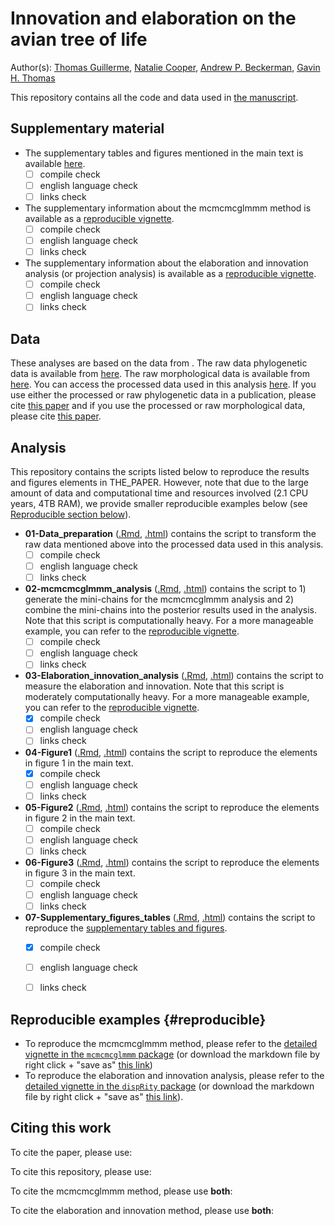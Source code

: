 # Innovation and elaboration on the avian tree of life

Author(s): [Thomas Guillerme](https://github/TGuillerme), [Natalie Cooper](http://nhcooper123.github.io/), [Andrew P. Beckerman](https://andbeck.github.io/beckslab/), [Gavin H. Thomas](https://www.sheffield.ac.uk/biosciences/people/academic-staff/gavin-thomas)

This repository contains all the code and data used in [the manuscript]().

<!-- Repo zenodo: [![DOI](https://zenodo.org/badge/102496441.svg)](https://zenodo.org/badge/latestdoi/102496441) -->
<!-- Preprint link: [![DOI](https://zenodo.org/badge/102496441.svg)](https://zenodo.org/badge/latestdoi/102496441) -->
<!-- Paper link: [![DOI](https://zenodo.org/badge/102496441.svg)](https://zenodo.org/badge/latestdoi/102496441) -->

## Supplementary material

 * The supplementary tables and figures mentioned in the main text is available [here](link_to_supp).
    - [ ] compile check
    - [ ] english language check
    - [ ] links check
 * The supplementary information about the mcmcmcglmmm method is available as a [reproducible vignette](link_to_mcmcmcmglmmm_vignette).
    - [ ] compile check
    - [ ] english language check
    - [ ] links check
 * The supplementary information about the elaboration and innovation analysis (or projection analysis) is available as a [reproducible vignette](link_to_projection_vignette).
    - [ ] compile check
    - [ ] english language check
    - [ ] links check

## Data
These analyses are based on the data from <!-- DATA -->.
The raw data phylogenetic data is available from [here](bird_tree_link).
The raw morphological data is available from [here](beak_data).
You can access the processed data used in this analysis [here](processed_data_repo).
If you use either the processed or raw phylogenetic data in a publication, please cite [this paper](citation_jetz) and if you use the processed or raw morphological data, please cite [this paper](cite_cooney).

## Analysis
This repository contains the scripts listed below to reproduce the results and figures elements in THE_PAPER.
However, note that due to the large amount of data and computational time and resources involved (2.1 CPU years, 4TB RAM), we provide smaller reproducible examples below (see [Reproducible section below](#reproducible)).

 * **01-Data_preparation** ([.Rmd](), [.html]()) contains the script to transform the raw data mentioned above into the processed data used in this analysis.
    - [ ] compile check
    - [ ] english language check
    - [ ] links check
 * **02-mcmcmcglmmm_analysis** ([.Rmd](), [.html]()) contains the script to 1) generate the mini-chains for the mcmcmcglmmm analysis and 2) combine the mini-chains into the posterior results used in the analysis. Note that this script is computationally heavy. For a more manageable example, you can refer to the [reproducible vignette](link_to_mcmcmcmglmmm_vignette).
    - [ ] compile check
    - [ ] english language check
    - [ ] links check
 * **03-Elaboration_innovation_analysis** ([.Rmd](), [.html]()) contains the script to measure the elaboration and innovation. Note that this script is moderately computationally heavy. For a more manageable example, you can refer to the [reproducible vignette](link_to_projection_vignette).
    - [x] compile check
    - [ ] english language check
    - [ ] links check
 * **04-Figure1** ([.Rmd](), [.html]()) contains the script to reproduce the elements in figure 1 in the main text.
    - [x] compile check
    - [ ] english language check
    - [ ] links check
 * **05-Figure2** ([.Rmd](), [.html]()) contains the script to reproduce the elements in figure 2 in the main text.
    - [ ] compile check
    - [ ] english language check
    - [ ] links check
 * **06-Figure3** ([.Rmd](), [.html]()) contains the script to reproduce the elements in figure 3 in the main text.
    - [ ] compile check
    - [ ] english language check
    - [ ] links check
 * **07-Supplementary_figures_tables** ([.Rmd](), [.html]()) contains the script to reproduce the [supplementary tables and figures](link_to_supp).
    - [x] compile check
    - [ ] english language check
    - [ ] links check


## Reproducible examples {#reproducible}
 * To reproduce the mcmcmcglmmm method, please refer to the [detailed vignette in the `mcmcmcglmmm` package](link_to_mcmcmcmglmmm_vignette) (or download the markdown file by right click + "save as" [this link](raw_vignette_link))
 * To reproduce the elaboration and innovation analysis, please refer to the [detailed vignette in the `dispRity` package](link_to_projection_vignette) (or download the markdown file by right click + "save as" [this link](raw_vignette_link)).


## Citing this work

To cite the paper, please use:
<!-- Paper cite (link to cite formats) -->

To cite this repository, please use:
<!-- Repo Zenodo cite (link to cite formats) -->

To cite the mcmcmcglmmm method, please use **both**:
<!-- Paper cite (link to cite formats) -->
<!-- mcmcmcglmmm Zenodo cite (link to cite formats) -->

To cite the elaboration and innovation method, please use **both**:
<!-- Paper cite (link to cite formats) -->
<!-- dispRity paper (link to cite formats) -->

